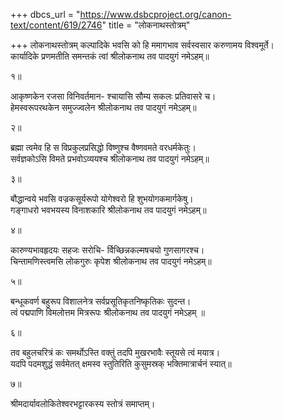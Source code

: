 +++
dbcs_url = "https://www.dsbcproject.org/canon-text/content/619/2746"
title = "लोकनाथस्तोत्रम्"

+++
लोकनाथस्तोत्रम्
कल्पादिके भवसि को हि ममागभाव 
सर्वस्वसार करुणामय विश्वमूर्ते।  
कार्यादिके प्रणमतीति समन्तकं त्वां 
श्रीलोकनाथ  तव पादयुगं नमेऽहम्॥

१॥

आकृष्णकेन रजसा विनिवर्तमान- 
श्चायासि सौम्य सकलः प्रतिवासरे च।  
हेमस्वरूपरथकेन समुज्ज्वलेन 
श्रीलोकनाथ तव पादयुगं नमेऽहम्॥

२॥

ब्रह्मा त्वमेव हि स विप्रकुलप्रसिद्धो 
विष्णुश्च वैष्णवमते वरधर्मकेतुः।  
सर्वज्ञकोऽसि विमते प्रभवोऽव्ययश्च 
श्रीलोकनाथ तव पादयुगं नमेऽहम्॥

३॥

बौद्धान्वये भवसि वज्रकसूर्यरूपो 
योगेश्वरो हि शुभयोगकमार्गकेषु।  
गङ्गाधरो भवभयस्य विनाशकारि 
श्रीलोकनाथ तव पादयुगं नमेऽहम्॥

४॥

कारुण्यभावहृदयः सहजः सरोचि-
र्विच्छिन्नकल्मषचयो गुणसागरश्च।  
चिन्तामणिस्त्वमसि लोकगुरुः कृपेश
श्रीलोकनाथ तव पादयुगं नमेऽहम्॥

५॥

बन्धूकवर्ण बहुरूप विशालनेत्र 
सर्वप्रसूतिकृतनिष्कृतिकः सुदन्त।  
त्वं पद्मपाणि विमलोत्तम मित्ररूपः 
श्रीलोकनाथ तव पादयुगं नमेऽहम् ॥

६॥

तव बहुलचरित्रं कः समर्थोऽस्ति वक्तुं 
तदपि मुखरभावैः स्तूयसे त्वं मयात्र।  
यदपि पदमशुद्धं सर्वमेतत् क्षमस्व 
स्तुतिरिति कुसुमस्रक् भक्तिमात्रार्चनं स्यात्॥

७॥

श्रीमदार्यावलोकितेश्वरभट्टारकस्य स्तोत्रं समाप्तम्।  
